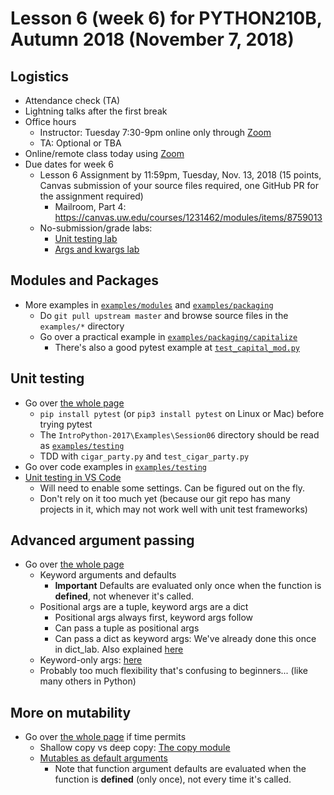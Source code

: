 # Lesson 6 (week 6) for PYTHON210B, Autumn 2018 (November 7, 2018)

## Logistics

* Attendance check (TA)
* Lightning talks after the first break
* Office hours
  * Instructor: Tuesday 7:30-9pm online only through [Zoom](https://washington.zoom.us/my/python2018)
  * TA: Optional or TBA
* Online/remote class today using [Zoom](https://washington.zoom.us/my/python2018)
* Due dates for week 6
  * Lesson 6 Assignment by 11:59pm, Tuesday, Nov. 13, 2018 (15 points, Canvas submission of your source files required, one GitHub PR for the assignment required)
    * Mailroom, Part 4: https://canvas.uw.edu/courses/1231462/modules/items/8759013
  * No-submission/grade labs:
    * [Unit testing lab](https://uwpce-pythoncert.github.io/PythonCertDevel/exercises/unit_testing.html)
    * [Args and kwargs lab](https://uwpce-pythoncert.github.io/PythonCertDevel/exercises/args_kwargs_lab.html)

## Modules and Packages

* More examples in [`examples/modules`](../examples/modules) and [`examples/packaging`](../examples/packaing)
  * Do `git pull upstream master` and browse source files in the `examples/*` directory
  * Go over a practical example in [`examples/packaging/capitalize`](../examples/packaging/capitalize)
    * There's also a good pytest example at [`test_capital_mod.py`](../examples/packaging/capitalize/test_capital_mod.py)

## Unit testing

* Go over [the whole page](https://uwpce-pythoncert.github.io/PythonCertDevel/modules/Testing.html)
  * `pip install pytest` (or `pip3 install pytest` on Linux or Mac) before trying pytest
  * The `IntroPython-2017\Examples\Session06` directory should be read as [`examples/testing`](../examples/testing)
  * TDD with `cigar_party.py` and `test_cigar_party.py`
* Go over code examples in [`examples/testing`](../examples/testing)
* [Unit testing in VS Code](https://code.visualstudio.com/docs/python/unit-testing)
  * Will need to enable some settings. Can be figured out on the fly.
  * Don't rely on it too much yet (because our git repo has many projects in it, which may not work well with unit test frameworks)

## Advanced argument passing

* Go over [the whole page](https://uwpce-pythoncert.github.io/PythonCertDevel/modules/AdvancedArgumentPassing.html)
  * Keyword arguments and defaults
    * **Important** Defaults are evaluated only once when the function is **defined**, not whenever it's called.
  * Positional args are a tuple, keyword args are a dict
    * Positional args always first, keyword args follow
    * Can pass a tuple as positional args
    * Can pass a dict as keyword args: We've already done this once in dict_lab. Also explained [here](https://uwpce-pythoncert.github.io/PythonCertDevel/modules/AdvancedArgumentPassing.html#passing-a-dict-to-str-format)
  * Keyword-only args: [here](https://uwpce-pythoncert.github.io/PythonCertDevel/modules/AdvancedArgumentPassing.html#keyword-only-arguments)
  * Probably too much flexibility that's confusing to beginners... (like many others in Python)

## More on mutability

* Go over [the whole page](https://uwpce-pythoncert.github.io/PythonCertDevel/modules/MoreOnMutability.html) if time permits
  * Shallow copy vs deep copy: [The copy module](https://uwpce-pythoncert.github.io/PythonCertDevel/modules/MoreOnMutability.html#the-copy-module)
  * [Mutables as default arguments](https://uwpce-pythoncert.github.io/PythonCertDevel/modules/MoreOnMutability.html#mutables-as-default-arguments)
    * Note that function argument defaults are evaluated when the function is **defined** (only once), not every time it's called.
